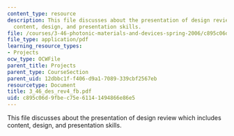 ```yaml
---
content_type: resource
description: This file discusses about the presentation of design review which includes
  content, design, and presentation skills.
file: /courses/3-46-photonic-materials-and-devices-spring-2006/c895c06d9fbec75e61141494866e86e5_3_46_des_rev4_fb.pdf
file_type: application/pdf
learning_resource_types:
- Projects
ocw_type: OCWFile
parent_title: Projects
parent_type: CourseSection
parent_uid: 12dbbc1f-f406-d9a1-7089-339cbf2567eb
resourcetype: Document
title: 3_46_des_rev4_fb.pdf
uid: c895c06d-9fbe-c75e-6114-1494866e86e5
---
```

This file discusses about the presentation of design review which includes content, design, and presentation skills.


